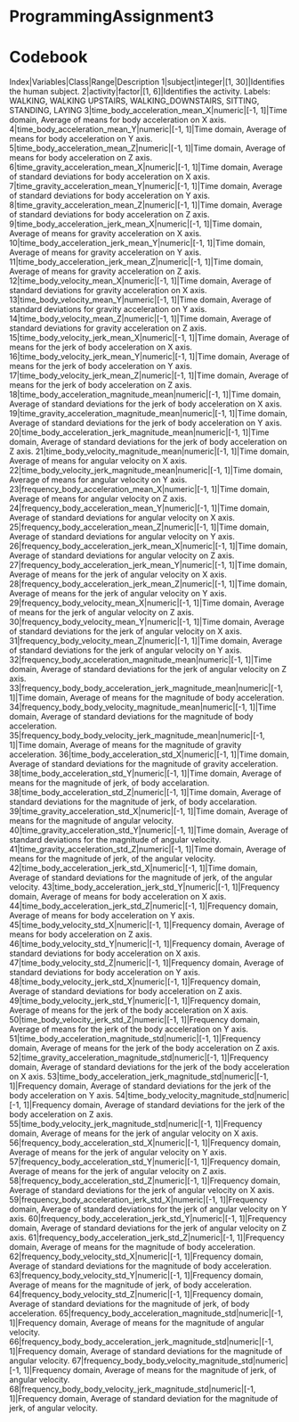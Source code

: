 # ProgrammingAssignment3

# Codebook
Index|Variables|Class|Range|Description
1|subject|integer|[1, 30]|Identifies the human subject.
2|activity|factor|[1, 6]|Identifies the activity. Labels: WALKING, WALKING UPSTAIRS, WALKING_DOWNSTAIRS, SITTING, STANDING, LAYING
3|time_body_acceleration_mean_X|numeric|[-1, 1]|Time domain, Average of means for body acceleration on X axis.
4|time_body_acceleration_mean_Y|numeric|[-1, 1]|Time domain, Average of means for body acceleration on Y axis.
5|time_body_acceleration_mean_Z|numeric|[-1, 1]|Time domain, Average of means for body acceleration on Z axis.
6|time_gravity_acceleration_mean_X|numeric|[-1, 1]|Time domain, Average of standard deviations for body acceleration on X axis.
7|time_gravity_acceleration_mean_Y|numeric|[-1, 1]|Time domain, Average of standard deviations for body acceleration on Y axis.
8|time_gravity_acceleration_mean_Z|numeric|[-1, 1]|Time domain, Average of standard deviations for body acceleration on Z axis.
9|time_body_acceleration_jerk_mean_X|numeric|[-1, 1]|Time domain, Average of means for gravity acceleration on X axis.
10|time_body_acceleration_jerk_mean_Y|numeric|[-1, 1]|Time domain, Average of means for gravity acceleration on Y axis.
11|time_body_acceleration_jerk_mean_Z|numeric|[-1, 1]|Time domain, Average of means for gravity acceleration on Z axis.
12|time_body_velocity_mean_X|numeric|[-1, 1]|Time domain, Average of standard deviations for gravity acceleration on X axis.
13|time_body_velocity_mean_Y|numeric|[-1, 1]|Time domain, Average of standard deviations for gravity acceleration on Y axis.
14|time_body_velocity_mean_Z|numeric|[-1, 1]|Time domain, Average of standard deviations for gravity acceleration on Z axis.
15|time_body_velocity_jerk_mean_X|numeric|[-1, 1]|Time domain, Average of means for the jerk of body acceleration on X axis.
16|time_body_velocity_jerk_mean_Y|numeric|[-1, 1]|Time domain, Average of means for the jerk of body acceleration on Y axis.
17|time_body_velocity_jerk_mean_Z|numeric|[-1, 1]|Time domain, Average of means for the jerk of body acceleration on Z axis.
18|time_body_acceleration_magnitude_mean|numeric|[-1, 1]|Time domain, Average of standard deviations for the jerk of body acceleration on X axis.
19|time_gravity_acceleration_magnitude_mean|numeric|[-1, 1]|Time domain, Average of standard deviations for the jerk of body acceleration on Y axis.
20|time_body_acceleration_jerk_magnitude_mean|numeric|[-1, 1]|Time domain, Average of standard deviations for the jerk of body acceleration on Z axis.
21|time_body_velocity_magnitude_mean|numeric|[-1, 1]|Time domain, Average of means for angular velocity on X axis.
22|time_body_velocity_jerk_magnitude_mean|numeric|[-1, 1]|Time domain, Average of means for angular velocity on Y axis.
23|frequency_body_acceleration_mean_X|numeric|[-1, 1]|Time domain, Average of means for angular velocity on Z axis.
24|frequency_body_acceleration_mean_Y|numeric|[-1, 1]|Time domain, Average of standard deviations for angular velocity on X axis.
25|frequency_body_acceleration_mean_Z|numeric|[-1, 1]|Time domain, Average of standard deviations for angular velocity on Y axis.
26|frequency_body_acceleration_jerk_mean_X|numeric|[-1, 1]|Time domain, Average of standard deviations for angular velocity on Z axis.
27|frequency_body_acceleration_jerk_mean_Y|numeric|[-1, 1]|Time domain, Average of means for the jerk of angular velocity on X axis.
28|frequency_body_acceleration_jerk_mean_Z|numeric|[-1, 1]|Time domain, Average of means for the jerk of angular velocity on Y axis.
29|frequency_body_velocity_mean_X|numeric|[-1, 1]|Time domain, Average of means for the jerk of angular velocity on Z axis.
30|frequency_body_velocity_mean_Y|numeric|[-1, 1]|Time domain, Average of standard deviations for the jerk of angular velocity on X axis.
31|frequency_body_velocity_mean_Z|numeric|[-1, 1]|Time domain, Average of standard deviations for the jerk of angular velocity on Y axis.
32|frequency_body_acceleration_magnitude_mean|numeric|[-1, 1]|Time domain, Average of standard deviations for the jerk of angular velocity on Z axis.
33|frequency_body_body_acceleration_jerk_magnitude_mean|numeric|[-1, 1]|Time domain, Average of means for the magnitude of body acceleration.
34|frequency_body_body_velocity_magnitude_mean|numeric|[-1, 1]|Time domain, Average of standard deviations for the magnitude of body acceleration.
35|frequency_body_body_velocity_jerk_magnitude_mean|numeric|[-1, 1]|Time domain, Average of means for the magnitude of gravity acceleration.
36|time_body_acceleration_std_X|numeric|[-1, 1]|Time domain, Average of standard deviations for the magnitude of gravity acceleration.
38|time_body_acceleration_std_Y|numeric|[-1, 1]|Time domain, Average of means for the magnitude of jerk, of body accelaration.
38|time_body_acceleration_std_Z|numeric|[-1, 1]|Time domain, Average of standard deviations for the magnitude of jerk, of body accelaration.
39|time_gravity_acceleration_std_X|numeric|[-1, 1]|Time domain, Average of means for the magnitude of angular velocity.
40|time_gravity_acceleration_std_Y|numeric|[-1, 1]|Time domain, Average of standard deviations for the magnitude of angular velocity.
41|time_gravity_acceleration_std_Z|numeric|[-1, 1]|Time domain, Average of means for the magnitude of jerk, of the angular velocity.
42|time_body_acceleration_jerk_std_X|numeric|[-1, 1]|Time domain, Average of standard deviations for the magnitude of jerk, of the angular velocity.
43|time_body_acceleration_jerk_std_Y|numeric|[-1, 1]|Frequency domain, Average of means for body acceleration on X axis.
44|time_body_acceleration_jerk_std_Z|numeric|[-1, 1]|Frequency domain, Average of means for body acceleration on Y axis.
45|time_body_velocity_std_X|numeric|[-1, 1]|Frequency domain, Average of means for body acceleration on Z axis.
46|time_body_velocity_std_Y|numeric|[-1, 1]|Frequency domain, Average of standard deviations for body acceleration on X axis.
47|time_body_velocity_std_Z|numeric|[-1, 1]|Frequency domain, Average of standard deviations for body acceleration on Y axis.
48|time_body_velocity_jerk_std_X|numeric|[-1, 1]|Frequency domain, Average of standard deviations for body acceleration on Z axis.
49|time_body_velocity_jerk_std_Y|numeric|[-1, 1]|Frequency domain, Average of means for the jerk of the body acceleration on X axis.
50|time_body_velocity_jerk_std_Z|numeric|[-1, 1]|Frequency domain, Average of means for the jerk of the body acceleration on Y axis.
51|time_body_acceleration_magnitude_std|numeric|[-1, 1]|Frequency domain, Average of means for the jerk of the body acceleration on Z axis.
52|time_gravity_acceleration_magnitude_std|numeric|[-1, 1]|Frequency domain, Average of standard deviations for the jerk of the body acceleration on X axis.
53|time_body_acceleration_jerk_magnitude_std|numeric|[-1, 1]|Frequency domain, Average of standard deviations for the jerk of the body acceleration on Y axis.
54|time_body_velocity_magnitude_std|numeric|[-1, 1]|Frequency domain, Average of standard deviations for the jerk of the body acceleration on Z axis.
55|time_body_velocity_jerk_magnitude_std|numeric|[-1, 1]|Frequency domain, Average of means for the jerk of angular velocity on X axis.
56|frequency_body_acceleration_std_X|numeric|[-1, 1]|Frequency domain, Average of means for the jerk of angular velocity on Y axis.
57|frequency_body_acceleration_std_Y|numeric|[-1, 1]|Frequency domain, Average of means for the jerk of angular velocity on Z axis.
58|frequency_body_acceleration_std_Z|numeric|[-1, 1]|Frequency domain, Average of standard deviations for the jerk of angular velocity on X axis.
59|frequency_body_acceleration_jerk_std_X|numeric|[-1, 1]|Frequency domain, Average of standard deviations for the jerk of angular velocity on Y axis.
60|frequency_body_acceleration_jerk_std_Y|numeric|[-1, 1]|Frequency domain, Average of standard deviations for the jerk of angular velocity on Z axis.
61|frequency_body_acceleration_jerk_std_Z|numeric|[-1, 1]|Frequency domain, Average of means for the magnitude of body acceleration.
62|frequency_body_velocity_std_X|numeric|[-1, 1]|Frequency domain, Average of standard deviations for the magnitude of body acceleration.
63|frequency_body_velocity_std_Y|numeric|[-1, 1]|Frequency domain, Average of means for the magnitude of jerk, of body acceleration.
64|frequency_body_velocity_std_Z|numeric|[-1, 1]|Frequency domain, Average of standard deviations for the magnitude of jerk, of body acceleration.
65|frequency_body_acceleration_magnitude_std|numeric|[-1, 1]|Frequency domain, Average of means for the magnitude of angular velocity.
66|frequency_body_body_acceleration_jerk_magnitude_std|numeric|[-1, 1]|Frequency domain, Average of standard deviations for the magnitude of angular velocity.
67|frequency_body_body_velocity_magnitude_std|numeric|[-1, 1]|Frequency domain, Average of means for the magnitude of jerk, of angular velocity.
68|frequency_body_body_velocity_jerk_magnitude_std|numeric|[-1, 1]|Frequency domain, Average of standard deviation for the magnitude of jerk, of angular velocity.
